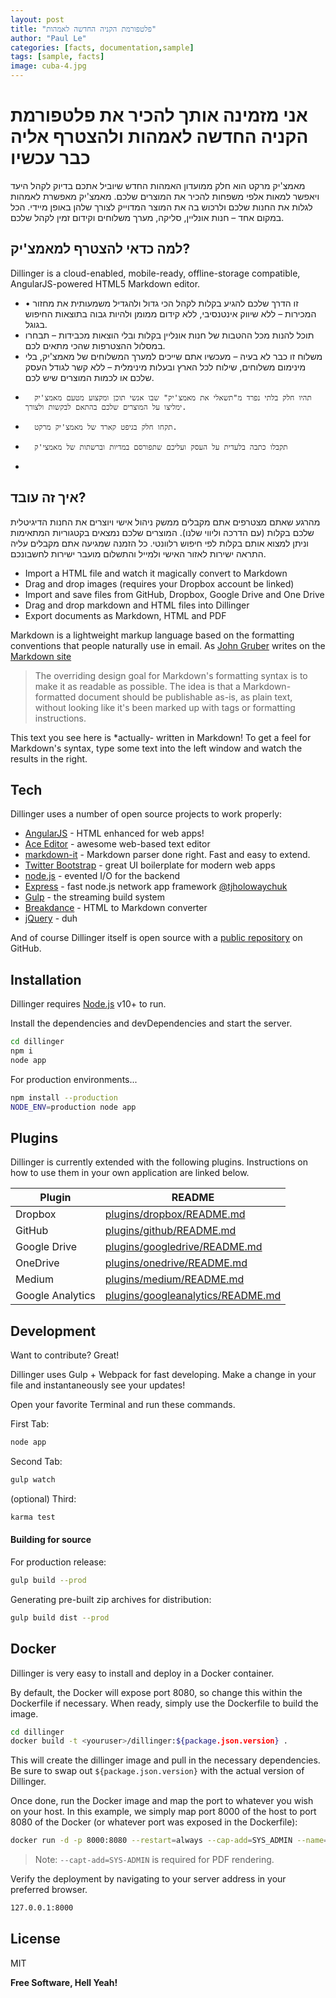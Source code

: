```yaml
---
layout: post
title: "פלטפורמת הקניה החדשה לאמהות"
author: "Paul Le"
categories: [facts, documentation,sample]
tags: [sample, facts]
image: cuba-4.jpg
---
```

# אני מזמינה אותך להכיר את פלטפורמת הקניה החדשה לאמהות ולהצטרף אליה כבר עכשיו
מאמצ'יק מרקט הוא חלק ממועדון האמהות החדש שיוביל אתכם בדיוק לקהל היעד ויאפשר למאות אלפי משפחות להכיר את המוצרים שלכם.
מאמצ'יק מאפשרת לאמהות לגלות את החנות שלכם ולרכוש בה את המוצר המדוייק לצורך שלהן באופן מיידי. הכל במקום אחד – חנות אונליין, סליקה, מערך משלוחים וקידום זמין לקהל שלכם.
## למה כדאי להצטרף למאמצ'יק?
 

Dillinger is a cloud-enabled, mobile-ready, offline-storage compatible,
AngularJS-powered HTML5 Markdown editor.

- •	זו הדרך שלכם להגיע בקלות לקהל הכי גדול ולהגדיל משמעותית את מחזור המכירות – ללא שיווק אינטנסיבי, ללא קידום ממומן ולהיות גבוה בתוצאות החיפוש בגוגל.
-	תוכל להנות מכל ההטבות של חנות אונליין בקלות ובלי הוצאות מכבידות – תבחרו במסלול ההצטרפות שהכי מתאים לכם.
-	משלוח זו כבר לא בעיה – מעכשיו אתם שייכים למערך המשלוחים של מאמצ'יק, בלי מינימום משלוחים, שילוח לכל הארץ ובעלות מינימלית – ללא קשר לגודל העסק שלכם או לכמות המוצרים שיש לכם.
-		תהיו חלק בלתי נפרד מ"תשאלי את מאמצ'יק" שבו אנשי תוכן ומקצוע מטעם מאמצ'יק ימליצו על המוצרים שלכם בהתאם לבקשות ולצורך.
-		תקחו חלק בגיפט קארד של מאמצ'יק מרקט.
-		תקבלו כתבה בלעדית על העסק ועליכם שתפורסם במדיות וברשתות של מאמצי'ק
-		

## איך זה עובד?

מהרגע שאתם מצטרפים אתם מקבלים ממשק ניהול אישי ויוצרים את החנות הדיגיטלית שלכם בקלות (עם הדרכה וליווי שלנו). המוצרים שלכם נמצאים בקטגוריות המתאימות וניתן למצוא אותם בקלות לפי חיפוש רלוונטי. כל הזמנה שמגיעה אתם מקבלים עליה התראה ישירות לאזור האישי ולמייל והתשלום מועבר ישירות לחשבונכם.

- Import a HTML file and watch it magically convert to Markdown
- Drag and drop images (requires your Dropbox account be linked)
- Import and save files from GitHub, Dropbox, Google Drive and One Drive
- Drag and drop markdown and HTML files into Dillinger
- Export documents as Markdown, HTML and PDF

Markdown is a lightweight markup language based on the formatting conventions
that people naturally use in email.
As [John Gruber] writes on the [Markdown site][df1]

> The overriding design goal for Markdown's
> formatting syntax is to make it as readable
> as possible. The idea is that a
> Markdown-formatted document should be
> publishable as-is, as plain text, without
> looking like it's been marked up with tags
> or formatting instructions.

This text you see here is *actually- written in Markdown! To get a feel
for Markdown's syntax, type some text into the left window and
watch the results in the right.

## Tech

Dillinger uses a number of open source projects to work properly:

- [AngularJS] - HTML enhanced for web apps!
- [Ace Editor] - awesome web-based text editor
- [markdown-it] - Markdown parser done right. Fast and easy to extend.
- [Twitter Bootstrap] - great UI boilerplate for modern web apps
- [node.js] - evented I/O for the backend
- [Express] - fast node.js network app framework [@tjholowaychuk]
- [Gulp] - the streaming build system
- [Breakdance](https://breakdance.github.io/breakdance/) - HTML
to Markdown converter
- [jQuery] - duh

And of course Dillinger itself is open source with a [public repository][dill]
 on GitHub.

## Installation

Dillinger requires [Node.js](https://nodejs.org/) v10+ to run.

Install the dependencies and devDependencies and start the server.

```sh
cd dillinger
npm i
node app
```

For production environments...

```sh
npm install --production
NODE_ENV=production node app
```

## Plugins

Dillinger is currently extended with the following plugins.
Instructions on how to use them in your own application are linked below.

| Plugin | README |
| ------ | ------ |
| Dropbox | [plugins/dropbox/README.md][PlDb] |
| GitHub | [plugins/github/README.md][PlGh] |
| Google Drive | [plugins/googledrive/README.md][PlGd] |
| OneDrive | [plugins/onedrive/README.md][PlOd] |
| Medium | [plugins/medium/README.md][PlMe] |
| Google Analytics | [plugins/googleanalytics/README.md][PlGa] |

## Development

Want to contribute? Great!

Dillinger uses Gulp + Webpack for fast developing.
Make a change in your file and instantaneously see your updates!

Open your favorite Terminal and run these commands.

First Tab:

```sh
node app
```

Second Tab:

```sh
gulp watch
```

(optional) Third:

```sh
karma test
```

#### Building for source

For production release:

```sh
gulp build --prod
```

Generating pre-built zip archives for distribution:

```sh
gulp build dist --prod
```

## Docker

Dillinger is very easy to install and deploy in a Docker container.

By default, the Docker will expose port 8080, so change this within the
Dockerfile if necessary. When ready, simply use the Dockerfile to
build the image.

```sh
cd dillinger
docker build -t <youruser>/dillinger:${package.json.version} .
```

This will create the dillinger image and pull in the necessary dependencies.
Be sure to swap out `${package.json.version}` with the actual
version of Dillinger.

Once done, run the Docker image and map the port to whatever you wish on
your host. In this example, we simply map port 8000 of the host to
port 8080 of the Docker (or whatever port was exposed in the Dockerfile):

```sh
docker run -d -p 8000:8080 --restart=always --cap-add=SYS_ADMIN --name=dillinger <youruser>/dillinger:${package.json.version}
```

> Note: `--capt-add=SYS-ADMIN` is required for PDF rendering.

Verify the deployment by navigating to your server address in
your preferred browser.

```sh
127.0.0.1:8000
```

## License

MIT

**Free Software, Hell Yeah!**

[//]: # (These are reference links used in the body of this note and get stripped out when the markdown processor does its job. There is no need to format nicely because it shouldn't be seen. Thanks SO - http://stackoverflow.com/questions/4823468/store-comments-in-markdown-syntax)

   [dill]: <https://github.com/joemccann/dillinger>
   [git-repo-url]: <https://github.com/joemccann/dillinger.git>
   [john gruber]: <http://daringfireball.net>
   [df1]: <http://daringfireball.net/projects/markdown/>
   [markdown-it]: <https://github.com/markdown-it/markdown-it>
   [Ace Editor]: <http://ace.ajax.org>
   [node.js]: <http://nodejs.org>
   [Twitter Bootstrap]: <http://twitter.github.com/bootstrap/>
   [jQuery]: <http://jquery.com>
   [@tjholowaychuk]: <http://twitter.com/tjholowaychuk>
   [express]: <http://expressjs.com>
   [AngularJS]: <http://angularjs.org>
   [Gulp]: <http://gulpjs.com>

   [PlDb]: <https://github.com/joemccann/dillinger/tree/master/plugins/dropbox/README.md>
   [PlGh]: <https://github.com/joemccann/dillinger/tree/master/plugins/github/README.md>
   [PlGd]: <https://github.com/joemccann/dillinger/tree/master/plugins/googledrive/README.md>
   [PlOd]: <https://github.com/joemccann/dillinger/tree/master/plugins/onedrive/README.md>
   [PlMe]: <https://github.com/joemccann/dillinger/tree/master/plugins/medium/README.md>
   [PlGa]: <https://github.com/RahulHP/dillinger/blob/master/plugins/googleanalytics/README.md>

